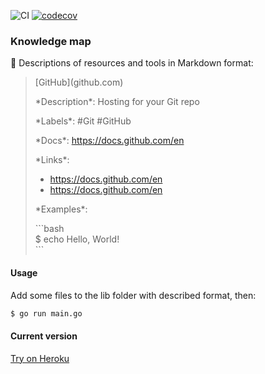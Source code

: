 ![CI](https://github.com/ant1k9/knowledge-map/workflows/test/badge.svg)
[![codecov](https://codecov.io/gh/ant1k9/knowledge-map/branch/main/graph/badge.svg)](https://codecov.io/gh/ant1k9/knowledge-map)

### Knowledge map

🔗 Descriptions of resources and tools in Markdown format:

> \[GitHub\]\(github.com\)
>
> \*Description\*: Hosting for your Git repo
>
> \*Labels\*: #Git #GitHub
>
> \*Docs\*: https://docs.github.com/en
>
> \*Links\*:
>  - https://docs.github.com/en
>  - https://docs.github.com/en
>
> \*Examples\*:
>
> \```bash  
> $ echo Hello, World!  
> \```  

#### Usage

Add some files to the lib folder with described format, then:

```bash
$ go run main.go
```

#### Current version

[Try on Heroku](https://my-knowledge-map.herokuapp.com)
